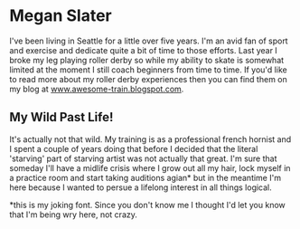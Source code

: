 # Megan Slater

I've been living in Seattle for a little over five years.  I'm an avid fan of sport and exercise and dedicate quite a bit of time to those efforts.  Last year I broke my leg playing roller derby so while my ability to skate is somewhat limited at the moment I still coach beginners from time to time.  If you'd like to read more about my roller derby experiences then you can find them on my blog at www.awesome-train.blogspot.com.

## My Wild Past Life!

It's actually not that wild.  My training is as a professional french hornist and I spent a couple of years doing that before I decided that the literal 'starving' part of starving artist was not actually that great.  I'm sure that someday I'll have a midlife crisis where I grow out all my hair, lock myself in a practice room and start taking auditions agian* but in the meantime I'm here because I wanted to persue a lifelong interest in all things logical.

*this is my joking font.  Since you don't know me I thought I'd let you know that I'm being wry here, not crazy.
